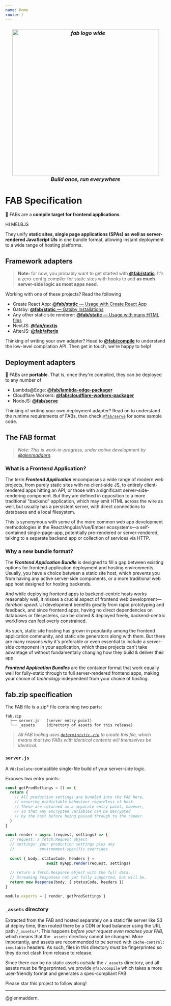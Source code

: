 ```yaml
---
name: Home
route: /
---
```


***<h3 align="center"><img width="461" alt="fab logo wide" src="https://user-images.githubusercontent.com/23264/53997145-306ba300-418f-11e9-91d0-b44e6df85d4c.png"/><br/>Build once, run everywhere</h3>***

# FAB Specification

💎 FABs are a **compile target for frontend applications**.

HI MELBJS

They unify **static sites, single page applications (SPAs) as well as server-rendered JavaScript UIs** in one bundle format, allowing instant deployment to a wide range of hosting platforms.

## Framework adapters

> **Note:** for now, you probably want to get started with [**@fab/static**](./packages/fab-static). It's a zero-config compiler for static sites with hooks to add **as much server-side logic as most apps need**.

Working with one of these projects? Read the following

* Create React App: [**@fab/static** — Usage with Create React App](./packages/fab-static)
* Gatsby: [**@fab/static** — Gatsby installations](./packages/fab-static)
* Any other static site renderer: [**@fab/static** — Usage with many HTML files](./packages/fab-static)
* NextJS: [**@fab/nextjs**](./packages/fab-nextjs)
* AfterJS: [**@fab/afterjs**](./packages/fab-afterjs)

Thinking of writing your own adapter? Head to [**@fab/compile**](./packages/fab-compile) to understand the low-level compilation API. Then get in touch, we're happy to help!

## Deployment adapters

💎 FABs are **portable**. That is, once they're compiled, they can be deployed to any number of 

* Lambda@Edge: [**@fab/lambda-edge-packager**](https://github.com/fab-spec/lambda-edge-packager)
* Cloudflare Workers: [**@fab/cloudflare-workers-packager**](https://github.com/fab-spec/cloudflare-workers-packager)
* NodeJS: [**@fab/serve**](./packages/fab-serve)

Thinking of writing your own deployment adapter? Read on to understand the runtime requirements of FABs, then check [`@fab/serve`](./packages/fab-serve) for some sample code.

## The FAB format

> _Note: This is work-in-progress, under active development by [@glenmaddern](https://twitter.com/glenmaddern)._

### What is a Frontend Application?

The term _**Frontend Application**_ encompasses a wide range of modern web projects, from purely static sites with no client-side JS, to entirely client-rendered apps hitting an API, or those with a significant server-side-rendering component. But they are defined in opposition to a more traditional "backend" application, which may emit HTML across the wire as well, but usually has a persistent server, with direct connections to databases and a local filesystem.

This is synonymous with some of the more common web app development methodologies in the React/Angular/Vue/Ember ecosystems—a self-contained single-page-app, potentially pre-rendered or server-rendered, talking to a separate backend app or collection of services via HTTP.

### Why a new bundle format?

The _**Frontend Application Bundle**_ is designed to fill a gap between existing options for frontend application deployment and hosting environments. Usually, you have a choice between a static site host, which prevents you from having any active server-side components, or a more traditional web app host designed for hosting backends.

And while deploying frontend apps to backend-centric hosts works reasonably well, it misses a crucial aspect of frontend web development—_iteration speed_. UI development benefits greatly from rapid prototyping and feedback, and since frontend apps, having no direct dependencies on databases or filesystems, can be cloned & deployed freely, backend-centric workflows can feel overly constrained.

As such, static site hosting has grown in popularity among the frontend application community, and static site generators along with them. But there are many reasons why it's preferable or even essential to include a server-side component in your application, which these projects can't take advantage of without fundamentally changing how they build & deliver their app.

_**Frontend Application Bundles**_ are the container format that work equally well for fully-static through to full server-rendered frontend apps, making your choice of _technology_ independent from your choice of _hosting_.

## fab.zip specification

The FAB file is a zip* file containing two parts:

```
fab.zip
  ├── server.js   (server entry point)
  └── _assets     (directory of assets for this release)
```

> _All FAB tooling uses [`deterministic-zip`](https://npm.im/deterministic-zip) to create this file, which means that two FABs with identical contents will themselves be identical._ 

### `server.js`

A `V8:Isolate`-compatible single-file build of your server-side logic.

Exposes two entry points:

```js
const getProdSettings = () => {
  return {
    // All production settings are bundled into the FAB here,
    // ensuring predictable behaviour regardless of host.
    // These are returned as a separate entry point, however,
    // so that any encrypted variables can be decrypted
    // by the host before being passed through to the render.
  }
}

const render = async (request, settings) => {
  // request: a fetch.Request object
  // settings: your production settings plus any
  //           environment-specific overrides
  
  const { body, statusCode, headers } = 
                  await myApp.render(request, settings)
  
  // return a fetch.Response object with the full data.
  // Streaming responses not yet fully supported, but will be.
  return new Response(body, { statusCode, headers })
}

module.exports = { render, getProdSettings }
```

### `_assets` directory

Extracted from the FAB and hosted separately on a static file server like S3 at deploy time, then routed there by a CDN or load balancer using the URL path `/_assets/*`. This happens _before your request even reaches your FAB_, which means that the `_assets` directory cannot be changed. More importantly, and assets are recommended to be served with `cache-control: immutable` headers. As such, files in this directory _must_ be fingerprinted so they do not clash from release to release.

Since there can be no static assets _outside_ the `/_assets` directory, and all assets must be fingerprinted, we provide `@fab/compile` which takes a more user-friendly format and generates a spec-compliant FAB.

Please star this project to follow along!

---

@glenmaddern.
